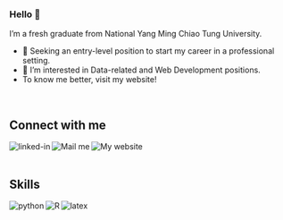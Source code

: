 <!-- - 👋 Hi, I’m @Pai-Ya-Ting
- 👀 I’m interested in ...
- 🌱 I’m currently learning ...
- 💞️ I’m looking to collaborate on ...
- 📫 How to reach me ...
 -->
 
### Hello 👋
I’m a fresh graduate from National Yang Ming Chiao Tung University.
- 👀 Seeking an entry-level position to start my career in a professional setting.
- 🌱 I’m interested in Data-related and  Web Development positions.
- To know me better, visit my website!

<br>

## Connect with me
[<img align="left" alt="linked-in" src="https://img.shields.io/badge/linkedin-%230077B5.svg?&style=for-the-badge&logo=linkedin&logoColor=white" />](https://www.linkedin.com/in/yatingpai/)
[<img align="left" alt="Mail me" src="https://img.shields.io/badge/gmail-FE7A16?logo=gmail&logoColor=white&style=for-the-badge" />](mailto:paiyating.st08g@nctu.edu.tw)
[<img align="left" alt="My website" src="https://img.shields.io/badge/My%20website-%23232F3E?&style=for-the-badge&logoColor=white" />](https://pai-ya-ting.github.io)

<br>
<br>

## Skills

<img align="left" alt="python" src="https://img.shields.io/badge/python-%231877F2.svg?logo=python&logoColor=white&style=for-the-badge" />
<img align="left" alt="R" src="https://img.shields.io/badge/R-%231DA1F2.svg?&style=for-the-badge&logo=R&logoColor=white" />
<img align="left" alt="latex" src="https://img.shields.io/badge/latex-%2312100E.svg?&style=for-the-badge&logo=latex&logoColor=white" />

<br>
<br>


<!---
Pai-Ya-Ting/Pai-Ya-Ting is a ✨ special ✨ repository because its `README.md` (this file) appears on your GitHub profile.
You can click the Preview link to take a look at your changes.
--->
